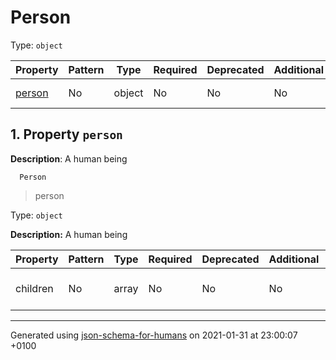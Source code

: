 # Person

Type: `object`

| Property | Pattern | Type | Required | Deprecated | Additional | Description |
| -------- | ------- | ---- | -------- | ---------- | ---------- | ----------- |
| [person](#person)|No|object|No|No| No|A human being|

## <a name="person"></a> 1. Property `person`

**Description**:  A human being

      Person
 >   person

Type: `object`

**Description:** A human being

| Property | Pattern | Type | Required | Deprecated | Additional | Description |
| -------- | ------- | ---- | -------- | ---------- | ---------- | ----------- |
|children|No|array|No|No| No|The children they had|

----------------------------------------------------------------------------------------------------------------------------
Generated using [json-schema-for-humans](https://github.com/coveooss/json-schema-for-humans) on 2021-01-31 at 23:00:07 +0100